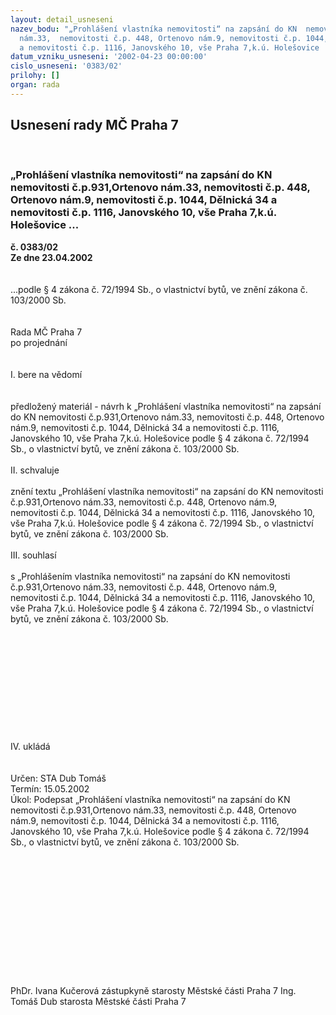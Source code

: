 ```yaml
---
layout: detail_usneseni
nazev_bodu: "„Prohlášení vlastníka nemovitosti“ na zapsání do KN  nemovitosti č.p.931,Ortenovo
  nám.33,  nemovitosti č.p. 448, Ortenovo nám.9, nemovitosti č.p. 1044, Dělnická 34
  a nemovitosti č.p. 1116, Janovského 10, vše Praha 7,k.ú. Holešovice  ..."
datum_vzniku_usneseni: '2002-04-23 00:00:00'
cislo_usneseni: '0383/02'
prilohy: []
organ: rada
---
```

<div id="ucUsn_pList" class="usn">
	<span><h2>Usnesení rady MČ Praha 7 </h2>
<br></span><div class="standBody">
<span><h3>„Prohlášení vlastníka nemovitosti“ na zapsání do KN  nemovitosti č.p.931,Ortenovo nám.33,  nemovitosti č.p. 448, Ortenovo nám.9, nemovitosti č.p. 1044, Dělnická 34 a nemovitosti č.p. 1116, Janovského 10, vše Praha 7,k.ú. Holešovice  ...</h3></span><div class="center">
		<strong>č. 0383/02</strong><br>
	</div>
<div class="center">
		<strong>Ze dne 23.04.2002</strong><br><br>
	</div>
<br>...podle § 4 zákona č. 72/1994 Sb., o vlastnictví bytů, ve znění zákona č. 103/2000 Sb. <br><br><br>Rada MČ Praha 7<br>po projednání<br><br><br>I.	bere na vědomí<br><br> <br>předložený materiál - návrh  k „Prohlášení vlastníka nemovitosti“ na zapsání do KN  nemovitosti č.p.931,Ortenovo nám.33,  nemovitosti č.p. 448, Ortenovo nám.9, nemovitosti č.p. 1044, Dělnická 34 a nemovitosti č.p. 1116, Janovského 10, vše Praha 7,k.ú. Holešovice  podle § 4 zákona č. 72/1994 Sb., o vlastnictví bytů, ve znění zákona č. 103/2000 Sb.  <br><br>II.	schvaluje <br><br>znění textu „Prohlášení vlastníka nemovitosti“ na zapsání do KN  nemovitosti č.p.931,Ortenovo nám.33,  nemovitosti č.p. 448, Ortenovo nám.9, nemovitosti č.p. 1044, Dělnická 34 a nemovitosti č.p. 1116, Janovského 10, vše Praha 7,k.ú. Holešovice  podle § 4 zákona č. 72/1994 Sb., o vlastnictví bytů, ve znění zákona č. 103/2000 Sb.<br><br> III.	souhlasí <br><br>s  „Prohlášením vlastníka nemovitosti“ na zapsání do KN  nemovitosti č.p.931,Ortenovo nám.33,  nemovitosti č.p. 448, Ortenovo nám.9, nemovitosti č.p. 1044, Dělnická 34 a nemovitosti č.p. 1116, Janovského 10, vše Praha 7,k.ú. Holešovice  podle § 4 zákona č. 72/1994 Sb., o vlastnictví bytů, ve znění zákona č. 103/2000 Sb.<br><br><br><br><br><br><br><br><br><br><br><br>IV.	ukládá <br><br> <br>Určen:	STA Dub Tomáš<br>Termín: 15.05.2002<br>Úkol:	Podepsat  „Prohlášení vlastníka nemovitosti“ na zapsání do KN  nemovitosti č.p.931,Ortenovo nám.33,  nemovitosti č.p. 448, Ortenovo nám.9, nemovitosti č.p. 1044, Dělnická 34 a nemovitosti č.p. 1116, Janovského 10, vše Praha 7,k.ú. Holešovice  podle § 4 zákona č. 72/1994 Sb., o vlastnictví bytů, ve znění zákona č. 103/2000 Sb.  <br> <br><br><br><br><br><br><br><br><br><br><br><br>	<br>PhDr. Ivana Kučerová zástupkyně starosty Městské části Praha 7	Ing. Tomáš Dub starosta Městské části Praha 7<br>	<br><br>
</div>
</div>